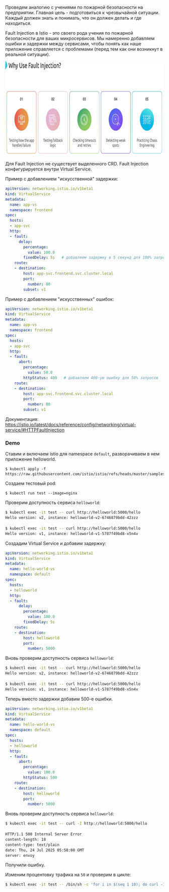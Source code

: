 Проведем аналогию с учениями по пожарной безопасности на предприятии. Главная цель - подготовиться к чрезвычайной ситуации. Каждый должен знать и понимать, что он должен делать и где находиться.

Fault Injection в Istio - это своего рода учения по пожарной безопасности для ваших микросервисов. Мы намеренно добавляем ошибки и задержки между сервисами, чтобы понять как наше приложение справляется с проблемами (перед тем как они возникнут в реальной ситуации).

<img src="image.png" width="800" height="300"><br>

Для Fault Injection не существует выделенного CRD. Fault Injection конфигурируется внутри Virtual Service.

Пример с добавлением "искусственной" задержки:

```yaml
apiVersion: networking.istio.io/v1beta1
kind: VirtualService
metadata:
  name: app-vs
  namespace: frontend
spec:
  hosts:
  - app-svc
  http:
  - fault:
      delay:
        percentage:
          value: 100.0
        fixedDelay: 5s   # добавляем задержку в 5 секунд для 100% запросов
    route:
    - destination:
        host: app-svc.frontend.svc.cluster.local
        port:
          number: 80
        subset: v1
```

Пример с добавлением "искусственных" ошибок:

```yaml
apiVersion: networking.istio.io/v1beta1
kind: VirtualService
metadata:
  name: app-vs
  namespace: frontend
spec:
  hosts:
  - app-svc
  http:
  - fault:
      abort:
        percentage:
          value: 50.0
        httpStatus: 400   # добавляем 400-ую ошибку для 50% запросов
    route:
    - destination:
        host: app-svc.frontend.svc.cluster.local
        port:
          number: 80
        subset: v1
```

Документация: https://istio.io/latest/docs/reference/config/networking/virtual-service/#HTTPFaultInjection

### Demo

Ставим и включаем istio для namespace `default`, разворачиваем в нем приложение helloworld.

```shell
$ kubectl apply -f https://raw.githubusercontent.com/istio/istio/refs/heads/master/samples/helloworld/helloworld.yaml
```

Создаем тестовый pod:

```shell
$ kubectl run test --image=nginx
```

Проверим доступность сервиса `helloworld`:

```bash
$ kubectl exec -it test -- curl http://helloworld:5000/hello
Hello version: v2, instance: helloworld-v2-6746879bdd-42zzz

$ kubectl exec -it test -- curl http://helloworld:5000/hello
Hello version: v1, instance: helloworld-v1-5787f49bd8-x5n4v
```

Создадим Virtual Service и добавим задержку:

```yaml
apiVersion: networking.istio.io/v1beta1
kind: VirtualService
metadata:
  name: hello-world-vs
  namespace: default
spec:
  hosts:
  - helloworld
  http:
  - fault:
      delay:
        percentage:
          value: 100.0
        fixedDelay: 5s
    route:
    - destination:
        host: helloworld
        port:
          number: 5000
```

Вновь проверим доступность сервиса `helloworld`:

```bash
$ kubectl exec -it test -- curl http://helloworld:5000/hello
Hello version: v2, instance: helloworld-v2-6746879bdd-42zzz

$ kubectl exec -it test -- curl http://helloworld:5000/hello
Hello version: v1, instance: helloworld-v1-5787f49bd8-x5n4v
```

Теперь вместо задержки добавим 500-е ошибки.

```yaml
apiVersion: networking.istio.io/v1beta1
kind: VirtualService
metadata:
  name: hello-world-vs
  namespace: default
spec:
  hosts:
  - helloworld
  http:
  - fault:
      abort:
        percentage:
          value: 100.0
        httpStatus: 500
    route:
    - destination:
        host: helloworld
        port:
          number: 5000
```

Вновь проверим доступность сервиса `helloworld`:

```bash
$ kubectl exec -it test -- curl -I http://helloworld:5000/hello

HTTP/1.1 500 Internal Server Error
content-length: 18
content-type: text/plain
date: Thu, 24 Jul 2025 05:58:08 GMT
server: envoy
```

Получили ошибку.

Изменим процентовку трафика на `50` и проверим в цикле:

```bash
$ kubectl exec -it test -- /bin/sh -c 'for i in $(seq 1 10); do curl -I http://helloworld:5000/hello; echo "---"; done'
```